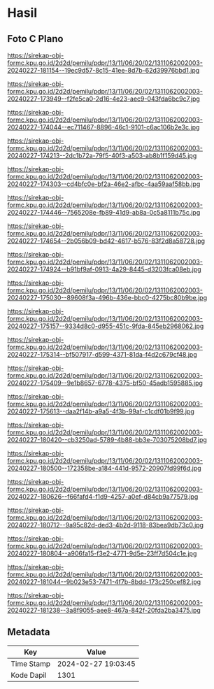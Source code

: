 # Hasil

## Foto C Plano

https://sirekap-obj-formc.kpu.go.id/2d2d/pemilu/pdpr/13/11/06/20/02/1311062002003-20240227-181154--19ec9d57-8c15-41ee-8d7b-62d39976bbd1.jpg

https://sirekap-obj-formc.kpu.go.id/2d2d/pemilu/pdpr/13/11/06/20/02/1311062002003-20240227-173949--f2fe5ca0-2d16-4e23-aec9-043fda6bc9c7.jpg

https://sirekap-obj-formc.kpu.go.id/2d2d/pemilu/pdpr/13/11/06/20/02/1311062002003-20240227-174044--ec711467-8896-46c1-9101-c6ac106b2e3c.jpg

https://sirekap-obj-formc.kpu.go.id/2d2d/pemilu/pdpr/13/11/06/20/02/1311062002003-20240227-174213--2dc1b72a-79f5-40f3-a503-ab8b1f159d45.jpg

https://sirekap-obj-formc.kpu.go.id/2d2d/pemilu/pdpr/13/11/06/20/02/1311062002003-20240227-174303--cd4bfc0e-bf2a-46e2-afbc-4aa59aaf58bb.jpg

https://sirekap-obj-formc.kpu.go.id/2d2d/pemilu/pdpr/13/11/06/20/02/1311062002003-20240227-174446--7565208e-fb89-41d9-ab8a-0c5a8111b75c.jpg

https://sirekap-obj-formc.kpu.go.id/2d2d/pemilu/pdpr/13/11/06/20/02/1311062002003-20240227-174654--2b056b09-bd42-4617-b576-83f2d8a58728.jpg

https://sirekap-obj-formc.kpu.go.id/2d2d/pemilu/pdpr/13/11/06/20/02/1311062002003-20240227-174924--b91bf9af-0913-4a29-8445-d3203fca08eb.jpg

https://sirekap-obj-formc.kpu.go.id/2d2d/pemilu/pdpr/13/11/06/20/02/1311062002003-20240227-175030--89608f3a-496b-436e-bbc0-4275bc80b9be.jpg

https://sirekap-obj-formc.kpu.go.id/2d2d/pemilu/pdpr/13/11/06/20/02/1311062002003-20240227-175157--9334d8c0-d955-451c-9fda-845eb2968062.jpg

https://sirekap-obj-formc.kpu.go.id/2d2d/pemilu/pdpr/13/11/06/20/02/1311062002003-20240227-175314--bf507917-d599-4371-81da-f4d2c679cf48.jpg

https://sirekap-obj-formc.kpu.go.id/2d2d/pemilu/pdpr/13/11/06/20/02/1311062002003-20240227-175409--9e1b8657-6778-4375-bf50-45adb1595885.jpg

https://sirekap-obj-formc.kpu.go.id/2d2d/pemilu/pdpr/13/11/06/20/02/1311062002003-20240227-175613--daa2f14b-a9a5-4f3b-99af-c1cdf01b9f99.jpg

https://sirekap-obj-formc.kpu.go.id/2d2d/pemilu/pdpr/13/11/06/20/02/1311062002003-20240227-180420--cb3250ad-5789-4b88-bb3e-703075208bd7.jpg

https://sirekap-obj-formc.kpu.go.id/2d2d/pemilu/pdpr/13/11/06/20/02/1311062002003-20240227-180500--172358be-a184-441d-9572-20907fd99f6d.jpg

https://sirekap-obj-formc.kpu.go.id/2d2d/pemilu/pdpr/13/11/06/20/02/1311062002003-20240227-180626--f66fafd4-f1d9-4257-a0ef-d84cb9a77579.jpg

https://sirekap-obj-formc.kpu.go.id/2d2d/pemilu/pdpr/13/11/06/20/02/1311062002003-20240227-180712--9a95c82d-ded3-4b2d-9118-83bea9db73c0.jpg

https://sirekap-obj-formc.kpu.go.id/2d2d/pemilu/pdpr/13/11/06/20/02/1311062002003-20240227-180804--a906fa15-f3e2-4771-9d5e-23ff7d504c1e.jpg

https://sirekap-obj-formc.kpu.go.id/2d2d/pemilu/pdpr/13/11/06/20/02/1311062002003-20240227-181044--9b023e53-7471-4f7b-8bdd-173c250cef82.jpg

https://sirekap-obj-formc.kpu.go.id/2d2d/pemilu/pdpr/13/11/06/20/02/1311062002003-20240227-181238--3a8f9055-aee8-467a-842f-20fda2ba3475.jpg


## Metadata

| Key        | Value               |
| ---------- | ------------------- |
| Time Stamp | 2024-02-27 19:03:45 |
| Kode Dapil | 1301                |



